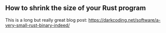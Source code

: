 ## How to shrink the size of your Rust program

This is a long but really great blog post: https://darkcoding.net/software/a-very-small-rust-binary-indeed/
